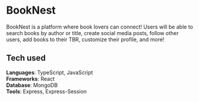 # BookNest
BookNest is a platform where book lovers can connect! Users will be able to search books by author or title, create social media posts, follow other users, add books to their TBR, customize their profile, and more!

## Tech used
**Languages**: TypeScript, JavaScript <br>
**Frameworks**: React <br>
**Database**: MongoDB <br>
**Tools**: Express, Express-Session <br>
